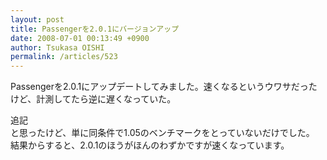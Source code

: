 ```yaml
---
layout: post
title: Passengerを2.0.1にバージョンアップ
date: 2008-07-01 00:13:49 +0900
author: Tsukasa OISHI
permalink: /articles/523
---
```



Passengerを2.0.1にアップデートしてみました。速くなるというウワサだったけど、計測してたら逆に遅くなっていた。  

追記  
と思ったけど、単に同条件で1.05のベンチマークをとっていないだけでした。  
結果からすると、2.0.1のほうがほんのわずかですが速くなっています。  

